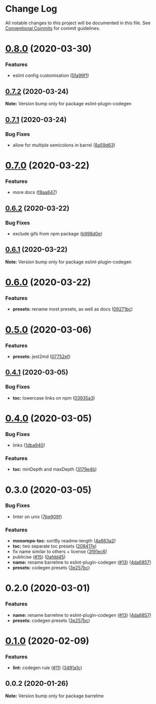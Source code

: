 # Change Log

All notable changes to this project will be documented in this file.
See [Conventional Commits](https://conventionalcommits.org) for commit guidelines.

# [0.8.0](https://github.com/mmkal/ts/compare/eslint-plugin-codegen@0.7.2...eslint-plugin-codegen@0.8.0) (2020-03-30)


### Features

* eslint config customisation ([5fa99f1](https://github.com/mmkal/ts/commit/5fa99f1a45d6c823823d6973b6041d2c78cf9c91))






## [0.7.2](https://github.com/mmkal/ts/compare/eslint-plugin-codegen@0.7.1...eslint-plugin-codegen@0.7.2) (2020-03-24)

**Note:** Version bump only for package eslint-plugin-codegen





## [0.7.1](https://github.com/mmkal/ts/compare/eslint-plugin-codegen@0.7.0...eslint-plugin-codegen@0.7.1) (2020-03-24)


### Bug Fixes

* allow for multiple semicolons in barrel ([8a59d63](https://github.com/mmkal/ts/commit/8a59d633afae78a2b5b9fa9b57e5e9ba8eac2b28))





# [0.7.0](https://github.com/mmkal/ts/compare/eslint-plugin-codegen@0.6.2...eslint-plugin-codegen@0.7.0) (2020-03-22)


### Features

* more docs ([f8aa847](https://github.com/mmkal/ts/commit/f8aa8471b1dfdcf77c98698fdcac53e408c14e20))





## [0.6.2](https://github.com/mmkal/ts/compare/eslint-plugin-codegen@0.6.1...eslint-plugin-codegen@0.6.2) (2020-03-22)


### Bug Fixes

* exclude gifs from npm package ([b998d0e](https://github.com/mmkal/ts/commit/b998d0ec9d2231dc9564380c0c2baa4ec85d267f))





## [0.6.1](https://github.com/mmkal/ts/compare/eslint-plugin-codegen@0.6.0...eslint-plugin-codegen@0.6.1) (2020-03-22)

**Note:** Version bump only for package eslint-plugin-codegen





# [0.6.0](https://github.com/mmkal/ts/compare/eslint-plugin-codegen@0.5.0...eslint-plugin-codegen@0.6.0) (2020-03-22)


### Features

* **presets:** rename most presets, as well as docs ([09271bc](https://github.com/mmkal/ts/commit/09271bc37a4d1ac12b1e0dbda23177bd56b4b26e))






# [0.5.0](https://github.com/mmkal/ts/compare/eslint-plugin-codegen@0.4.1...eslint-plugin-codegen@0.5.0) (2020-03-06)


### Features

* **presets:** jest2md ([07752ef](https://github.com/mmkal/ts/commit/07752ef5e8fcac347434e2ca3cf1fc2f81a7ecd7))





## [0.4.1](https://github.com/mmkal/ts/compare/eslint-plugin-codegen@0.4.0...eslint-plugin-codegen@0.4.1) (2020-03-05)


### Bug Fixes

* **toc:** lowercase links on npm ([03935a3](https://github.com/mmkal/ts/commit/03935a399be1bb9f237aebb4abb00095a44330b0))





# [0.4.0](https://github.com/mmkal/ts/compare/eslint-plugin-codegen@0.3.0...eslint-plugin-codegen@0.4.0) (2020-03-05)


### Bug Fixes

* links ([1dba940](https://github.com/mmkal/ts/commit/1dba940a91bbeb7a0147462396b028e65d964add))


### Features

* **toc:** minDepth and maxDepth ([3179e4b](https://github.com/mmkal/ts/commit/3179e4b847df7ee0c58577f380bd8d2802c72b31))





# 0.3.0 (2020-03-05)


### Bug Fixes

* linter on unix ([7be909f](https://github.com/mmkal/ts/commit/7be909fc350f87ff7355bc8fba745971a1679453))


### Features

* **monorepo-toc:** sortBy readme-length ([4a863a2](https://github.com/mmkal/ts/commit/4a863a2d5c34f3839047377e7fc12ae8ea68453b))
* **toc:** two separate toc presets ([208417e](https://github.com/mmkal/ts/commit/208417eec09543a39fede1c798c8ce69a688fc7e))
* fix name similar to others + license ([3f91ec6](https://github.com/mmkal/ts/commit/3f91ec6da89e2de07453fbc27379a783d754d8b8))
* publicise ([#15](https://github.com/mmkal/ts/issues/15)) ([0afdd45](https://github.com/mmkal/ts/commit/0afdd459e1dc89c2c39f56dcebf2ecdabb5df123))
* **name:** rename barrelme to eslint-plugin-codegen ([#13](https://github.com/mmkal/ts/issues/13)) ([4da6857](https://github.com/mmkal/ts/commit/4da685728bc460b45a11806dfd6118d46bb9476c))
* **presets:** codegen presets ([3e257bc](https://github.com/mmkal/ts/commit/3e257bcf8d4706d75f1db4b3482cb590261c773f))






# 0.2.0 (2020-03-01)


### Features

* **name:** rename barrelme to eslint-plugin-codegen ([#13](https://github.com/mmkal/ts/issues/13)) ([4da6857](https://github.com/mmkal/ts/commit/4da685728bc460b45a11806dfd6118d46bb9476c))
* **presets:** codegen presets ([3e257bc](https://github.com/mmkal/ts/commit/3e257bcf8d4706d75f1db4b3482cb590261c773f))






# [0.1.0](https://github.com/mmkal/ts/compare/barrelme@0.0.2...barrelme@0.1.0) (2020-02-09)


### Features

* **lint:** codegen rule ([#11](https://github.com/mmkal/ts/issues/11)) ([3491a1c](https://github.com/mmkal/ts/commit/3491a1c94b36a037e53ce781fb020afc7d1e6f4b))





## 0.0.2 (2020-01-26)

**Note:** Version bump only for package barrelme
